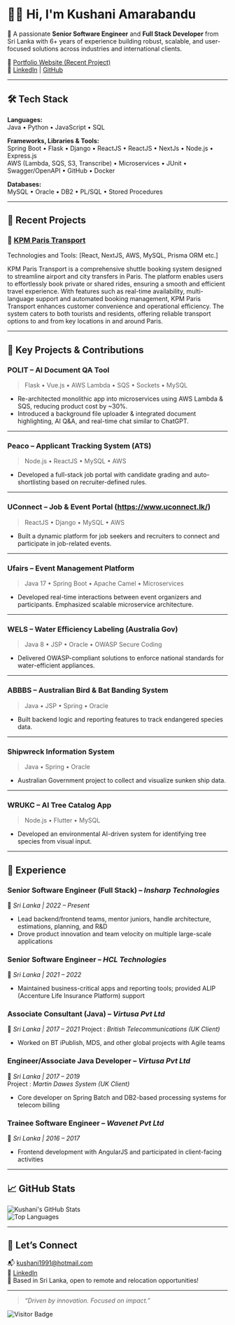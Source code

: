 # 👩‍💻 Hi, I'm Kushani Amarabandu

🎯 A passionate **Senior Software Engineer** and **Full Stack Developer** from Sri Lanka with 6+ years of experience building robust, scalable, and user-focused solutions across industries and international clients.

🔗 [Portfolio Website (Recent Project)](https://www.kpmparistransport.com)  
🔗 [LinkedIn](https://www.linkedin.com/in/kushaniamarabandu/) | [GitHub](https://github.com/KushaniAmarabandu)

---

## 🛠️ Tech Stack

**Languages:**  
Java • Python • JavaScript • SQL  

**Frameworks, Libraries & Tools:**  
Spring Boot • Flask • Django • ReactJS • ReactJS • NextJs • Node.js • Express.js  
AWS (Lambda, SQS, S3, Transcribe) • Microservices • JUnit • Swagger/OpenAPI • GitHub • Docker

**Databases:**  
MySQL • Oracle • DB2 • PL/SQL • Stored Procedures

---

## 🚀 Recent Projects

### 🔸 [KPM Paris Transport](https://www.kpmparistransport.com/)  

Technologies and Tools: [React, NextJS, AWS, MySQL, Prisma ORM etc.]

KPM Paris Transport is a comprehensive shuttle booking system designed to streamline airport and city transfers in Paris. The platform enables users to effortlessly book private or shared rides, ensuring a smooth and efficient travel experience. With features such as real-time availability, multi-language support and automated booking management, KPM Paris Transport enhances customer convenience and operational efficiency. The system caters to both tourists and residents, offering reliable transport options to and from key locations in and around Paris.

---

## 🌟 Key Projects & Contributions

### **POLIT** – AI Document QA Tool  
> Flask • Vue.js • AWS Lambda • SQS • Sockets • MySQL

- Re-architected monolithic app into microservices using AWS Lambda & SQS, reducing product cost by ~30%.
- Introduced a background file uploader & integrated document highlighting, AI Q&A, and real-time chat similar to ChatGPT.

---

### **Peaco – Applicant Tracking System (ATS)**  
> Node.js • ReactJS • MySQL • AWS

- Developed a full-stack job portal with candidate grading and auto-shortlisting based on recruiter-defined rules.

---

### **UConnect – Job & Event Portal** (https://www.uconnect.lk/)
> ReactJS • Django • MySQL • AWS

- Built a dynamic platform for job seekers and recruiters to connect and participate in job-related events.

---

### **Ufairs – Event Management Platform**  
> Java 17 • Spring Boot • Apache Camel • Microservices

- Developed real-time interactions between event organizers and participants. Emphasized scalable microservice architecture.

---

### **WELS – Water Efficiency Labeling (Australia Gov)**  
> Java 8 • JSP • Oracle • OWASP Secure Coding

- Delivered OWASP-compliant solutions to enforce national standards for water-efficient appliances.

---

### **ABBBS – Australian Bird & Bat Banding System**  
> Java • JSP • Spring • Oracle

- Built backend logic and reporting features to track endangered species data.

---

### **Shipwreck Information System**  
> Java • Spring • Oracle

- Australian Government project to collect and visualize sunken ship data.

---

### **WRUKC – AI Tree Catalog App**  
> Node.js • Flutter • MySQL

- Developed an environmental AI-driven system for identifying tree species from visual input.

---

## 💼 Experience

### **Senior Software Engineer (Full Stack)** – *Insharp Technologies*  
📍 *Sri Lanka | 2022 – Present*  
- Lead backend/frontend teams, mentor juniors, handle architecture, estimations, planning, and R&D  
- Drove product innovation and team velocity on multiple large-scale applications

### **Senior Software Engineer** – *HCL Technologies*  
📍 *Sri Lanka | 2021 – 2022*  
- Maintained business-critical apps and reporting tools; provided ALIP (Accenture Life Insurance Platform) support

### **Associate Consultant (Java)** – *Virtusa Pvt Ltd*  
📍 *Sri Lanka | 2017 – 2021* 
Project : *British Telecommunications (UK Client)* 
- Worked on BT iPublish, MDS, and other global projects with Agile teams

### **Engineer/Associate Java Developer** – *Virtusa Pvt Ltd*  
📍 *Sri Lanka | 2017 – 2019*  
Project : *Martin Dawes System (UK Client)*  
- Core developer on Spring Batch and DB2-based processing systems for telecom billing

### **Trainee Software Engineer** – *Wavenet Pvt Ltd*  
📍 *Sri Lanka | 2016 – 2017*  
- Frontend development with AngularJS and participated in client-facing activities

---

## 📈 GitHub Stats

![Kushani's GitHub Stats](https://github-readme-stats.vercel.app/api?username=KushaniAmarabandu&show_icons=true&theme=github_dark)  
![Top Languages](https://github-readme-stats.vercel.app/api/top-langs/?username=KushaniAmarabandu&layout=compact&theme=github_dark)

---

## 💬 Let’s Connect

📬 [kushani1991@hotmail.com](mailto:kushani1991@hotmail.com)  
🔗 [LinkedIn](https://www.linkedin.com/in/kushaniamarabandu/)  
📍 Based in Sri Lanka, open to remote and relocation opportunities!

---

> *“Driven by innovation. Focused on impact.”*

![Visitor Badge](https://komarev.com/ghpvc/?username=KushaniAmarabandu&color=blue)
